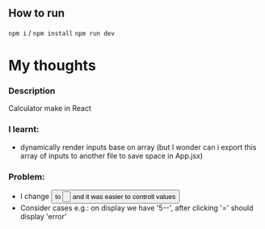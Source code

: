 ## How to run

`npm i` / `npm install`
`npm run dev`

# My thoughts

### Description

Calculator make in React

### I learnt:
- dynamically render inputs base on array (but I wonder can i export this array of inputs to another file to save space in App.jsx)


### Problem:

- I change <button> to <input type='button'> and it was easier to controll values
- Consider cases e.g.: on display we have '5--', after clicking '=' should display 'error'
